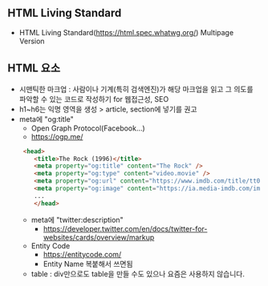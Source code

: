 ## HTML Living Standard
* HTML Living Standard(https://html.spec.whatwg.org/) Multipage Version

## HTML 요소
* 시맨틱한 마크업 : 사람이나 기계(특히 검색엔진)가 해당 마크업을 읽고 그 의도를 파악할 수 있는 코드로 작성하기 for 웹접근성, SEO
* h1~h6는 익명 영역을 생성 > article, section에 넣기를 권고
* meta에 "og:title"
    * Open Graph Protocol(Facebook...)
    * https://ogp.me/
    ```html
     <head>
        <title>The Rock (1996)</title>
        <meta property="og:title" content="The Rock" />
        <meta property="og:type" content="video.movie" />
        <meta property="og:url" content="https://www.imdb.com/title/tt0117500/" />
        <meta property="og:image" content="https://ia.media-imdb.com/images/rock.jpg" />
        ...
        </head>
    ```
    * meta에 "twitter:description"
        * https://developer.twitter.com/en/docs/twitter-for-websites/cards/overview/markup
    * Entity Code
        * https://entitycode.com/
        * Entity Name 복붙해서 쓰면됨
    * table : div만으로도 table을 만들 수도 있으나 요즘은 사용하지 않습니다.
